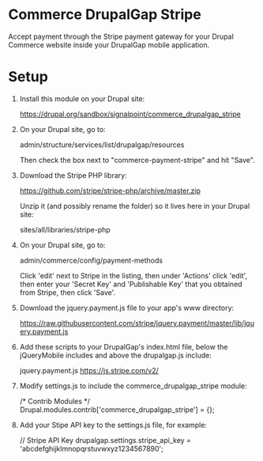 Commerce DrupalGap Stripe
=========================

Accept payment through the Stripe payment gateway for your Drupal Commerce
website inside your DrupalGap mobile application.

Setup
=====

1. Install this module on your Drupal site:

     https://drupal.org/sandbox/signalpoint/commerce_drupalgap_stripe

2. On your Drupal site, go to:

     admin/structure/services/list/drupalgap/resources
   
   Then check the box next to "commerce-payment-stripe" and hit "Save".

3. Download the Stripe PHP library:

      https://github.com/stripe/stripe-php/archive/master.zip
   
   Unzip it (and possibly rename the folder) so it lives here in your Drupal site:
   
      sites/all/libraries/stripe-php

4. On your Drupal site, go to:

      admin/commerce/config/payment-methods
   
   Click 'edit' next to Stripe in the listing, then under 'Actions' click
   'edit', then enter your 'Secret Key' and 'Publishable Key' that you obtained
   from Stripe, then click 'Save'.

5. Download the jquery.payment.js file to your app's www directory:

     https://raw.githubusercontent.com/stripe/jquery.payment/master/lib/jquery.payment.js

6. Add these scripts to your DrupalGap's index.html file, below the
   jQueryMobile includes and above the drupalgap.js include:

     jquery.payment.js 
     https://js.stripe.com/v2/

7. Modify settings.js to include the commerce_drupalgap_stripe module:

     /* Contrib Modules */
     Drupal.modules.contrib['commerce_drupalgap_stripe'] = {};

8. Add your Stipe API key to the settings.js file, for example:

     // Stripe API Key
     drupalgap.settings.stripe_api_key = 'abcdefghijklmnopqrstuvwxyz1234567890';

